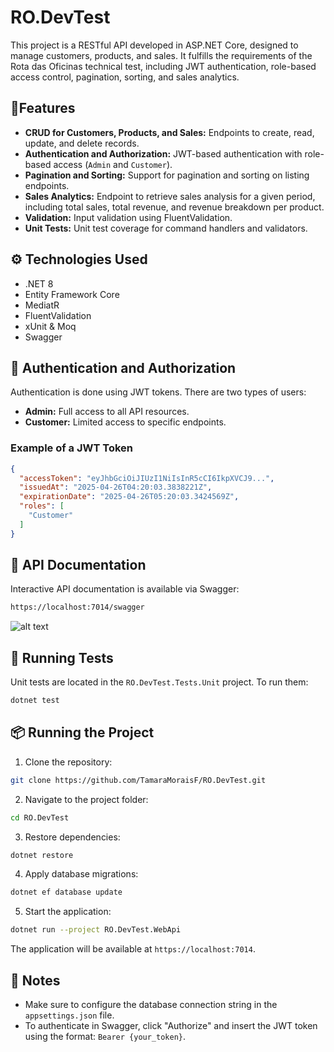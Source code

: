 # RO.DevTest
This project is a RESTful API developed in ASP.NET Core, designed to manage customers, products, and sales. It fulfills the requirements of the Rota das Oficinas technical test, including JWT authentication, role-based access control, pagination, sorting, and sales analytics.

## 🧩Features

- **CRUD for Customers, Products, and Sales:** Endpoints to create, read, update, and delete records.
- **Authentication and Authorization:** JWT-based authentication with role-based access (`Admin` and `Customer`).
- **Pagination and Sorting:** Support for pagination and sorting on listing endpoints.
- **Sales Analytics:** Endpoint to retrieve sales analysis for a given period, including total sales, total revenue, and revenue breakdown per product.
- **Validation:** Input validation using FluentValidation.
- **Unit Tests:** Unit test coverage for command handlers and validators.

## ⚙️ Technologies Used

- .NET 8
- Entity Framework Core
- MediatR
- FluentValidation
- xUnit & Moq
- Swagger

## 🔐 Authentication and Authorization

Authentication is done using JWT tokens. There are two types of users:

- **Admin:** Full access to all API resources.
- **Customer:** Limited access to specific endpoints.

### Example of a JWT Token
```json
{
  "accessToken": "eyJhbGciOiJIUzI1NiIsInR5cCI6IkpXVCJ9...",
  "issuedAt": "2025-04-26T04:20:03.3838221Z",
  "expirationDate": "2025-04-26T05:20:03.3424569Z",
  "roles": [
    "Customer"
  ]
}
```

## 📄 API Documentation
Interactive API documentation is available via Swagger:
``` bash
https://localhost:7014/swagger
```
![alt text](demo.gif)

## 🧪 Running Tests
Unit tests are located in the `RO.DevTest.Tests.Unit` project. To run them:

``` bash
dotnet test
```

## 📦 Running the Project

1. Clone the repository:
``` bash
git clone https://github.com/TamaraMoraisF/RO.DevTest.git
```

2. Navigate to the project folder:

``` bash
cd RO.DevTest
```

3. Restore dependencies:

``` bash
dotnet restore
```

4. Apply database migrations:

``` bash
dotnet ef database update
```

5. Start the application:

``` bash
dotnet run --project RO.DevTest.WebApi
```

The application will be available at `https://localhost:7014`.

## 📝 Notes

- Make sure to configure the database connection string in the `appsettings.json` file.
- To authenticate in Swagger, click "Authorize" and insert the JWT token using the format: `Bearer {your_token}`.